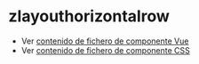 # zlayouthorizontalrow

 - Ver [contenido de fichero de componente Vue](./zlayouthorizontalrow.vue)
 - Ver [contenido de fichero de componente CSS](./zlayouthorizontalrow.css)

